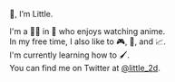👋, I’m Little.  

I'm a 👨‍💻 in 🌉 who enjoys watching anime.  
In my free time, I also like to 🎮, 🎤, and 📈.  
I'm currently learning how to 🖌️.  
You can find me on Twitter at [@little_2d](https://twitter.com/little_2d).
